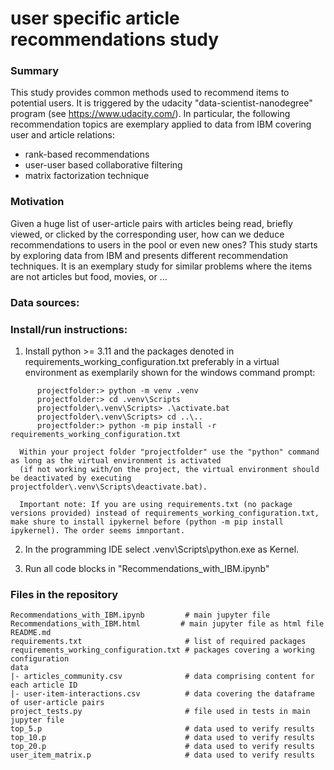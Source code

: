# user specific article recommendations study

### Summary
This study provides common methods used to recommend items to potential users.
It is triggered by the udacity "data-scientist-nanodegree" program (see https://www.udacity.com/).
In particular, the following recommendation topics are exemplary
applied to data from IBM covering user and article relations:
- rank-based recommendations
- user-user based collaborative filtering
- matrix factorization technique
 

### Motivation
Given a huge list of user-article pairs with articles being read, briefly viewed, or clicked by the corresponding user, how can we deduce recommendations
to users in the pool or even new ones?
This study starts by exploring data from IBM and presents different recommendation techniques.
It is an exemplary study for similar problems where the items are not articles but food, movies, or ...


### Data sources: 

### Install/run instructions:
1. Install python >= 3.11 and the packages denoted in requirements_working_configuration.txt preferably in a virtual environment as exemplarily shown for the windows command prompt:
```
      projectfolder:> python -m venv .venv
      projectfolder:> cd .venv\Scripts
      projectfolder\.venv\Scripts> .\activate.bat
      projectfolder\.venv\Scripts> cd ..\..
      projectfolder:> python -m pip install -r requirements_working_configuration.txt
```
      Within your project folder "projectfolder" use the "python" command as long as the virtual environment is activated
      (if not working with/on the project, the virtual environment should be deactivated by executing projectfolder\.venv\Scripts\deactivate.bat).

      Important note: If you are using requirements.txt (no package versions provided) instead of requirements_working_configuration.txt, make shure to install ipykernel before (python -m pip install ipykernel). The order seems imnportant.

2. In the programming IDE select .venv\Scripts\python.exe as Kernel.

1. Run all code blocks in "Recommendations_with_IBM.ipynb"

### Files in the repository
```
Recommendations_with_IBM.ipynb         # main jupyter file
Recommendations_with_IBM.html         # main jupyter file as html file
README.md
requirements.txt                       # list of required packages
requirements_working_configuration.txt # packages covering a working configuration
data
|- articles_community.csv              # data comprising content for each article ID
|- user-item-interactions.csv          # data covering the dataframe of user-article pairs
project_tests.py                       # file used in tests in main jupyter file
top_5.p                                # data used to verify results
top_10.p                               # data used to verify results
top_20.p                               # data used to verify results
user_item_matrix.p                     # data used to verify results

```
